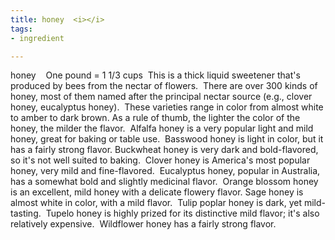 ```yaml
---
title: honey  <i></i>
tags:
- ingredient

---
```

honey    One pound = 1 1/3 cups   This is a thick liquid sweetener that's produced by bees from the nectar of flowers.  There are over 300 kinds of honey, most of them named after the principal nectar source (e.g., clover honey, eucalyptus honey).  These varieties range in color from almost white to amber to dark brown. As a rule of thumb, the lighter the color of the honey, the milder the flavor.  Alfalfa honey is a very popular light and mild honey, great for baking or table use.  Basswood honey is light in color, but it has a fairly strong flavor. Buckwheat honey is very dark and bold-flavored, so it's not well suited to baking.  Clover honey is America's most popular honey, very mild and fine-flavored.  Eucalyptus honey, popular in Australia, has a somewhat bold and slightly medicinal flavor.  Orange blossom honey is an excellent, mild honey with a delicate flowery flavor. Sage honey is almost white in color, with a mild flavor.  Tulip poplar honey is dark, yet mild-tasting.  Tupelo honey is highly prized for its distinctive mild flavor; it's also relatively expensive.  Wildflower honey has a fairly strong flavor.
